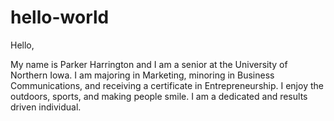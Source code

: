 # hello-world

Hello,

My name is Parker Harrington and I am a senior at the University of Northern Iowa. I am majoring in Marketing, minoring in Business Communications, and receiving a certificate in Entrepreneurship. I enjoy the outdoors, sports, and making people smile. I am a dedicated and results driven individual. 
